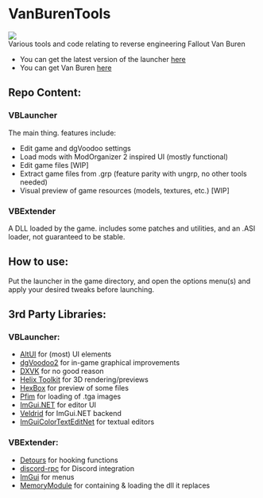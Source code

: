 # VanBurenTools
[![](https://dyna-badge.vercel.app/api/discord?guild=470671750087180289)](https://discord.gg/tzF3YFu)<br>
Various tools and code relating to reverse engineering Fallout Van Buren
- You can get the latest version of the launcher [here](https://github.com/kran27/VanBurenLauncher/raw/main/VBLauncher/bin/Release/VBLauncher.exe)
- You can get Van Buren [here](https://vb.kran.gg/F3_Demo.rar)

## Repo Content:
### VBLauncher
The main thing. features include:
- Edit game and dgVoodoo settings
- Load mods with ModOrganizer 2 inspired UI (mostly functional)
- Edit game files [WIP]
- Extract game files from .grp (feature parity with ungrp, no other tools needed)
- Visual preview of game resources (models, textures, etc.) [WIP]
### VBExtender
A DLL loaded by the game. includes some patches and utilities, and an .ASI loader, not guaranteed to be stable.

## How to use:
Put the launcher in the game directory, and open the options menu(s) and apply your desired tweaks before launching.
## 3rd Party Libraries:
### VBLauncher:
- [AltUI](https://github.com/kran27/AltUI) for (most) UI elements
- [dgVoodoo2](http://dege.fw.hu) for in-game graphical improvements
- [DXVK](https://github.com/doitsujin/dxvk) for no good reason
- [Helix Toolkit](https://github.com/helix-toolkit/helix-toolkit) for 3D rendering/previews
- [HexBox](https://sourceforge.net/projects/hexbox/) for preview of some files
- [Pfim](https://github.com/nickbabcock/Pfim) for loading of .tga images
- [ImGui.NET](https://github.com/ImGuiNET/ImGui.NET) for editor UI
- [Veldrid](https://github.com/veldrid/veldrid) for ImGui.NET backend
- [ImGuiColorTextEditNet](https://github.com/kran27/ImGuiColorTextEditNet) for textual editors
### VBExtender:
- [Detours](https://github.com/microsoft/Detours) for hooking functions
- [discord-rpc](https://github.com/discord/discord-rpc) for Discord integration
- [ImGui](https://github.com/ocornut/imgui) for menus
- [MemoryModule](https://github.com/fancycode/MemoryModule) for containing & loading the dll it replaces
